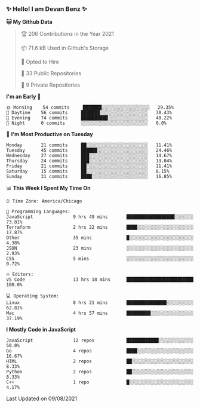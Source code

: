 ### ✨ Hello! I am Devan Benz ✨

<!--START_SECTION:waka-->
**🐱 My Github Data** 

> 🏆 206 Contributions in the Year 2021
 > 
> 📦 71.6 kB Used in Github's Storage 
 > 
> 💼 Opted to Hire
 > 
> 📜 33 Public Repositories 
 > 
> 🔑 9 Private Repositories  
 > 
**I'm an Early 🐤** 

```text
🌞 Morning    54 commits     ███████░░░░░░░░░░░░░░░░░░   29.35% 
🌆 Daytime    56 commits     ███████░░░░░░░░░░░░░░░░░░   30.43% 
🌃 Evening    74 commits     ██████████░░░░░░░░░░░░░░░   40.22% 
🌙 Night      0 commits      ░░░░░░░░░░░░░░░░░░░░░░░░░   0.0%

```
📅 **I'm Most Productive on Tuesday** 

```text
Monday       21 commits     ██░░░░░░░░░░░░░░░░░░░░░░░   11.41% 
Tuesday      45 commits     ██████░░░░░░░░░░░░░░░░░░░   24.46% 
Wednesday    27 commits     ███░░░░░░░░░░░░░░░░░░░░░░   14.67% 
Thursday     24 commits     ███░░░░░░░░░░░░░░░░░░░░░░   13.04% 
Friday       21 commits     ██░░░░░░░░░░░░░░░░░░░░░░░   11.41% 
Saturday     15 commits     ██░░░░░░░░░░░░░░░░░░░░░░░   8.15% 
Sunday       31 commits     ████░░░░░░░░░░░░░░░░░░░░░   16.85%

```


📊 **This Week I Spent My Time On** 

```text
⌚︎ Time Zone: America/Chicago

💬 Programming Languages: 
JavaScript               9 hrs 49 mins       ██████████████████░░░░░░░   73.81% 
Terraform                2 hrs 22 mins       ████░░░░░░░░░░░░░░░░░░░░░   17.87% 
Other                    35 mins             █░░░░░░░░░░░░░░░░░░░░░░░░   4.38% 
JSON                     23 mins             ░░░░░░░░░░░░░░░░░░░░░░░░░   2.93% 
CSS                      5 mins              ░░░░░░░░░░░░░░░░░░░░░░░░░   0.72%

🔥 Editors: 
VS Code                  13 hrs 18 mins      █████████████████████████   100.0%

💻 Operating System: 
Linux                    8 hrs 21 mins       ███████████████░░░░░░░░░░   62.81% 
Mac                      4 hrs 57 mins       █████████░░░░░░░░░░░░░░░░   37.19%

```

**I Mostly Code in JavaScript** 

```text
JavaScript               12 repos            ████████████░░░░░░░░░░░░░   50.0% 
Go                       4 repos             ████░░░░░░░░░░░░░░░░░░░░░   16.67% 
HTML                     2 repos             ██░░░░░░░░░░░░░░░░░░░░░░░   8.33% 
Python                   2 repos             ██░░░░░░░░░░░░░░░░░░░░░░░   8.33% 
C++                      1 repo              █░░░░░░░░░░░░░░░░░░░░░░░░   4.17%

```



 Last Updated on 09/08/2021
<!--END_SECTION:waka-->

<!--
**devanbenz/devanbenz** is a ✨ _special_ ✨ repository because its `README.md` (this file) appears on your GitHub profile.

Here are some ideas to get you started:

- 🔭 I’m currently working on ...
- 🌱 I’m currently learning ...
- 👯 I’m looking to collaborate on ...
- 🤔 I’m looking for help with ...
- 💬 Ask me about ...
- 📫 How to reach me: ...
- 😄 Pronouns: ...
- ⚡ Fun fact: ...
-->
